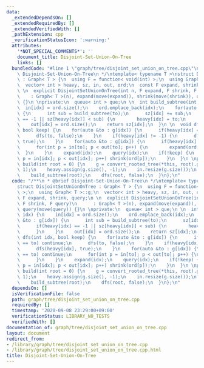 ```yaml
---
data:
  _extendedDependsOn: []
  _extendedRequiredBy: []
  _extendedVerifiedWith: []
  _pathExtension: cpp
  _verificationStatusIcon: ':warning:'
  attributes:
    '*NOT_SPECIAL_COMMENTS*': ''
    document_title: Disjoint-Set-Union-On-Tree
    links: []
  bundledCode: "#line 1 \"graph/tree/disjoint_set_union_on_tree.cpp\"\n/**\n * @brief\
    \ Disjoint-Set-Union-On-Tree\n */\ntemplate< typename T >\nstruct DisjointSetUnionOnTree\
    \ : Graph< T > {\n  using F = function< void(int) >;\n  using Graph< T >::g;\n\
    \  vector< int > heavy, sz, in, out, ord;\n  const F expand, shrink, query;\n\
    \ \n  explicit DisjointSetUnionOnTree(int n, F expand, F shrink, F query)\n  \
    \    : Graph< T >(n), expand(move(expand)), shrink(move(shrink)), query(move(query))\
    \ {}\n \nprivate:\n  queue< int > que;\n \n  int build_subtree(int idx) {\n  \
    \  in[idx] = ord.size();\n    ord.emplace_back(idx);\n    for(auto &to : g[idx])\
    \ {\n      int sub = build_subtree(to);\n      sz[idx] += sub;\n      if(heavy[idx]\
    \ == -1 || sz[heavy[idx]] < sub) {\n        heavy[idx] = to;\n      }\n    }\n\
    \    out[idx] = ord.size();\n    return sz[idx];\n  }\n \n  void dfs(int idx,\
    \ bool keep) {\n    for(auto &to : g[idx]) {\n      if(heavy[idx] == to) continue;\n\
    \      dfs(to, false);\n    }\n    if(heavy[idx] != -1) {\n      dfs(heavy[idx],\
    \ true);\n    }\n    for(auto &to : g[idx]) {\n      if(heavy[idx] == to) continue;\n\
    \      for(int p = in[to]; p < out[to]; p++) {\n        expand(ord[p]);\n    \
    \  }\n    }\n    expand(idx);\n    query(idx);\n    if(!keep) {\n      for(int\
    \ p = in[idx]; p < out[idx]; p++) shrink(ord[p]);\n    }\n  }\n \npublic:\n  void\
    \ build(int root = 0) {\n    g = convert_rooted_tree(*this, root).g;\n    sz.assign(g.size(),\
    \ 1);\n    heavy.assign(g.size(), -1);\n    in.resize(g.size());\n    out.resize(g.size());\n\
    \    build_subtree(root);\n    dfs(root, false);\n  }\n};\n"
  code: "/**\n * @brief Disjoint-Set-Union-On-Tree\n */\ntemplate< typename T >\n\
    struct DisjointSetUnionOnTree : Graph< T > {\n  using F = function< void(int)\
    \ >;\n  using Graph< T >::g;\n  vector< int > heavy, sz, in, out, ord;\n  const\
    \ F expand, shrink, query;\n \n  explicit DisjointSetUnionOnTree(int n, F expand,\
    \ F shrink, F query)\n      : Graph< T >(n), expand(move(expand)), shrink(move(shrink)),\
    \ query(move(query)) {}\n \nprivate:\n  queue< int > que;\n \n  int build_subtree(int\
    \ idx) {\n    in[idx] = ord.size();\n    ord.emplace_back(idx);\n    for(auto\
    \ &to : g[idx]) {\n      int sub = build_subtree(to);\n      sz[idx] += sub;\n\
    \      if(heavy[idx] == -1 || sz[heavy[idx]] < sub) {\n        heavy[idx] = to;\n\
    \      }\n    }\n    out[idx] = ord.size();\n    return sz[idx];\n  }\n \n  void\
    \ dfs(int idx, bool keep) {\n    for(auto &to : g[idx]) {\n      if(heavy[idx]\
    \ == to) continue;\n      dfs(to, false);\n    }\n    if(heavy[idx] != -1) {\n\
    \      dfs(heavy[idx], true);\n    }\n    for(auto &to : g[idx]) {\n      if(heavy[idx]\
    \ == to) continue;\n      for(int p = in[to]; p < out[to]; p++) {\n        expand(ord[p]);\n\
    \      }\n    }\n    expand(idx);\n    query(idx);\n    if(!keep) {\n      for(int\
    \ p = in[idx]; p < out[idx]; p++) shrink(ord[p]);\n    }\n  }\n \npublic:\n  void\
    \ build(int root = 0) {\n    g = convert_rooted_tree(*this, root).g;\n    sz.assign(g.size(),\
    \ 1);\n    heavy.assign(g.size(), -1);\n    in.resize(g.size());\n    out.resize(g.size());\n\
    \    build_subtree(root);\n    dfs(root, false);\n  }\n};\n"
  dependsOn: []
  isVerificationFile: false
  path: graph/tree/disjoint_set_union_on_tree.cpp
  requiredBy: []
  timestamp: '2020-09-08 23:29:00+09:00'
  verificationStatus: LIBRARY_NO_TESTS
  verifiedWith: []
documentation_of: graph/tree/disjoint_set_union_on_tree.cpp
layout: document
redirect_from:
- /library/graph/tree/disjoint_set_union_on_tree.cpp
- /library/graph/tree/disjoint_set_union_on_tree.cpp.html
title: Disjoint-Set-Union-On-Tree
---
```

